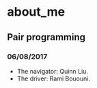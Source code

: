 # about_me

## Pair programming

### 06/08/2017

* The navigator: Quinn Liu.
* The driver: Rami Bououni.

